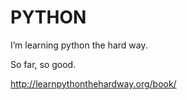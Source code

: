 # PYTHON

I’m learning python the hard way. 


So far, so good.

http://learnpythonthehardway.org/book/
